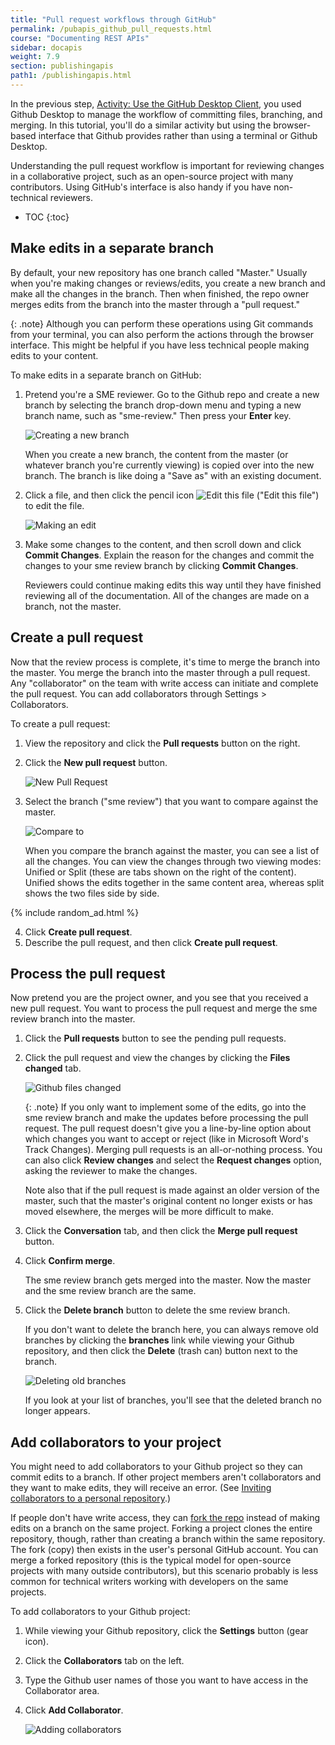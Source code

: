 ```yaml
---
title: "Pull request workflows through GitHub"
permalink: /pubapis_github_pull_requests.html
course: "Documenting REST APIs"
sidebar: docapis
weight: 7.9
section: publishingapis
path1: /publishingapis.html
---
```


In the previous step, [Activity: Use the GitHub Desktop Client](pubapis_github_desktop_client.html), you used Github Desktop to manage the workflow of committing files, branching, and merging. In this tutorial, you'll do a similar activity but using the browser-based interface that Github provides rather than using a terminal or Github Desktop.

Understanding the pull request workflow is important for reviewing changes in a collaborative project, such as an open-source project with many contributors. Using GitHub's interface is also handy if you have non-technical reviewers.

* TOC
{:toc}

## Make edits in a separate branch

By default, your new repository has one branch called "Master." Usually when you're making changes or reviews/edits, you create a new branch and make all the changes in the branch. Then when finished, the repo owner merges edits from the branch into the master through a "pull request."

{: .note}
Although you can perform these operations using Git commands from your terminal, you can also perform the actions through the browser interface. This might be helpful if you have less technical people making edits to your content.

To make edits in a separate branch on GitHub:

1. Pretend you're a SME reviewer. Go to the Github repo and create a new branch by selecting the branch drop-down menu and typing a new branch name, such as "sme-review." Then press your **Enter** key.

	<img src="images/github_sme_review.png" alt="Creating a new branch" />

	When you create a new branch, the content from the master (or whatever branch you're currently viewing) is copied over into the new branch. The branch is like doing a "Save as" with an existing document.

2. Click a file, and then click the pencil icon <img src="images/github-pencil-icon.png" alt="Edit this file" style="vertical-align: bottom"/> ("Edit this file") to edit the file.

	<img src="images/github_making_branch_edits.png" alt="Making an edit" />

3. Make some changes to the content, and then scroll down and click **Commit Changes**. Explain the reason for the changes and commit the changes to your sme review branch by clicking **Commit Changes**.

	Reviewers could continue making edits this way until they have finished reviewing all of the documentation. All of the changes are made on a branch, not the master.

## Create a pull request

Now that the review process is complete, it's time to merge the branch into the master. You merge the branch into the master through a pull request. Any "collaborator" on the team with write access can initiate and complete the pull request. You can add collaborators through Settings > Collaborators.

To create a pull request:

1. View the repository and click the **Pull requests** button on the right.
2. Click the **New pull request** button.

	<img src="images/github_new_pull_request.png" alt="New Pull Request" />

3. Select the branch ("sme review") that you want to compare against the master.

	<img src="images/github_compare_to.png" alt="Compare to" />

	When you compare the branch against the master, you can see a list of all the changes. You can view the changes through two viewing modes: Unified or Split (these are tabs shown on the right of the content). Unified shows the edits together in the same content area, whereas split shows the two files side by side.

  {% include random_ad.html %}

4. Click **Create pull request**.
5. Describe the pull request, and then click **Create pull request**.

## Process the pull request

Now pretend you are the project owner, and you see that you received a new pull request. You want to process the pull request and merge the sme review branch into the master.

1. Click the **Pull requests** button to see the pending pull requests.
2. Click the pull request and view the changes by clicking the **Files changed** tab.

	 <img src="images/github_files_changed.png" alt="Github files changed" />

	{: .note}
  If you only want to implement some of the edits, go into the sme review branch and make the updates before processing the pull request. The pull request doesn't give you a line-by-line option about which changes you want to accept or reject (like in Microsoft Word's Track Changes). Merging pull requests is an all-or-nothing process. You can also click **Review changes** and select the **Request changes** option, asking the reviewer to make the changes.

	Note also that if the pull request is made against an older version of the master, such that the master's original content no longer exists or has moved elsewhere, the merges will be more difficult to make.

3. Click the **Conversation** tab, and then click the **Merge pull request** button.
4. Click **Confirm merge**.

	The sme review branch gets merged into the master. Now the master and the sme review branch are the same.

5. Click the **Delete branch** button to delete the sme review branch.

	If you don't want to delete the branch here, you can always remove old branches by clicking the **branches** link while viewing your Github repository, and then click the **Delete** (trash can) button next to the branch.

	<img src="images/github_delete_this_branch.png" alt="Deleting old branches" />

	If you look at your list of branches, you'll see that the deleted branch no longer appears.

## Add collaborators to your project

You might need to add collaborators to your Github project so they can commit edits to a branch. If other project members aren't collaborators and they want to make edits, they will receive an error. (See [Inviting collaborators to a personal repository](https://help.github.com/articles/inviting-collaborators-to-a-personal-repository/).)

If people don't have write access, they can [fork the repo](https://help.github.com/articles/fork-a-repo/) instead of making edits on a branch on the same project. Forking a project clones the entire repository, though, rather than creating a branch within the same repository. The fork (copy) then exists in the user's personal GitHub account. You can merge a forked repository (this is the typical model for open-source projects with many outside contributors), but this scenario probably is less common for technical writers working with developers on the same projects.

To add collaborators to your Github project:

1. While viewing your Github repository, click the **Settings** button (gear icon).
2. Click the **Collaborators** tab on the left.
3. Type the Github user names of those you want to have access in the Collaborator area.
4. Click **Add Collaborator**.

	<img src="images/github_add_collaborators.png" alt="Adding collaborators" />
